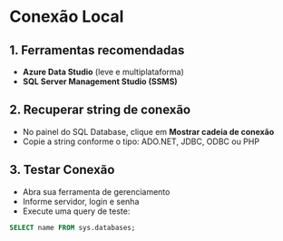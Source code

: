 # Conexão Local

## 1. Ferramentas recomendadas

- **Azure Data Studio** (leve e multiplataforma)
- **SQL Server Management Studio (SSMS)**

## 2. Recuperar string de conexão

- No painel do SQL Database, clique em **Mostrar cadeia de conexão**
- Copie a string conforme o tipo: ADO.NET, JDBC, ODBC ou PHP

## 3. Testar Conexão

- Abra sua ferramenta de gerenciamento
- Informe servidor, login e senha
- Execute uma query de teste:
```sql
SELECT name FROM sys.databases;
```
